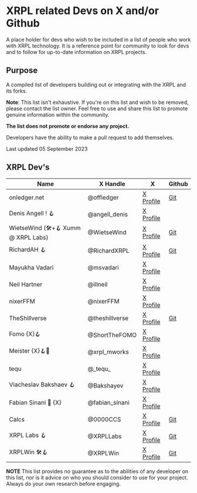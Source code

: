 # XRPL related Devs on X and/or Github
A place holder for devs who wish to be included in a list of people who work with XRPL technology. It is a reference point for community to look for devs and to follow for up-to-date information on XRPL projects.

## Purpose

A compiled list of developers building out or integrating with the XRPL and its forks.

**Note**: This list isn't exhaustive. If you're on this list and wish to be removed, please contact the list owner. Feel free to use and share this list to promote genuine information within the community.

**The list does not promote or endorse any project.**

Developers have the ability to make a pull request to add themselves.

Last updated 05 September 2023

## XRPL Dev's
| Name                                             | X Handle              | X                                              | Github                                  
|--------------------------------------------------|-----------------------|------------------------------------------------|---------------------------------------
| onledger.net                                     | @offledger            | [X Profile](https://x.com/offledger)           | [Git](https://github.com/rippleitinnz) 
| Denis Angell ! 🪝                                 | @angell_denis         | [X Profile](https://x.com/angell_denis)        |
| WietseWind (🛠+🪝 Xumm @ XRPL Labs)               | @WietseWind           | [X Profile](https://x.com/WietseWind)          | [Git](https://github.com/wietsewind)
| RichardAH 🪝                                      | @RichardXRPL          | [X Profile](https://x.com/RichardXRPL)         | [Git](https://github.com/RichardAH)
| Mayukha Vadari                                   | @msvadari             | [X Profile](https://x.com/msvadari)            | 
| Neil Hartner                                     | @illneil              | [X Profile](https://x.com/illneil)             |
| nixerFFM                                         | @nixerFFM             | [X Profile](https://x.com/nixerFFM)            | 
| TheShillverse                                    | @theshillverse        | [X Profile](https://x.com/theshillverse)       | [Git](https://github.com/sdoddler)
| Fomo {X}🪝                                        | @ShortTheFOMO         | [X Profile](https://x.com/ShortTheFOMO)        |
| Meister {X}🪝💎                                    | @xrpl_mworks          | [X Profile](https://x.com/xrpl_mworks)         |
| tequ                                             | @\_tequ\_             | [X Profile](https://x.com/_tequ_)              |
| Viacheslav Bakshaev 🪝                            | @Bakshayev            | [X Profile](https://x.com/Bakshayev)           | 
| Fabian Sinani 🔼 {X}                            | @fabian_sinani        | [X Profile](https://x.com/fabian_sinani)        |
| Calcs                                            | @0000CCS             | [X Profile](https://x.com/0000CCS )             | [Git](https://github.com/calvincs)
| XRPL Labs 🪝                                      | @XRPLLabs            | [X Profile](https://x.com/XRPLLabs )            | [Git](https://github.com/XRPL-Labs) 
| XRPLWin 🛠️🪝                                     | @XRPLWin              | [X Profile](https://x.com/XRPLWin)              | [Git](https://github.com/XRPLWin) 



**NOTE** This list provides no guarantee as to the abilities of any developer on this list, nor is it advice on who you should consider to use for your project. Always do your own research before engaging.
